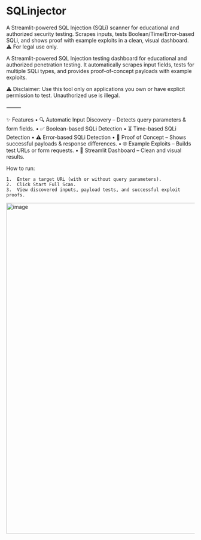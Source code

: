 # SQLinjector
A Streamlit-powered SQL Injection (SQLi) scanner for educational and authorized security testing. Scrapes inputs, tests Boolean/Time/Error-based SQLi, and shows proof with example exploits in a clean, visual dashboard. ⚠️ For legal use only.

A Streamlit-powered SQL Injection testing dashboard for educational and authorized penetration testing. It automatically scrapes input fields, tests for multiple SQLi types, and provides proof-of-concept payloads with example exploits.

⚠️ Disclaimer: Use this tool only on applications you own or have explicit permission to test. Unauthorized use is illegal.

⸻

✨ Features
	•	🔍 Automatic Input Discovery – Detects query parameters & form fields.
	•	✅ Boolean-based SQLi Detection
	•	⏳ Time-based SQLi Detection
	•	⚠️ Error-based SQLi Detection
	•	📖 Proof of Concept – Shows successful payloads & response differences.
	•	🌐 Example Exploits – Builds test URLs or form requests.
	•	🎨 Streamlit Dashboard – Clean and visual results.

 How to run:
 
	1.	Enter a target URL (with or without query parameters).
	2.	Click Start Full Scan.
	3.	View discovered inputs, payload tests, and successful exploit proofs.
<img width="1492" height="884" alt="image" src="https://github.com/user-attachments/assets/02bb61d6-6b20-4185-8af0-38f7bca03107" />



